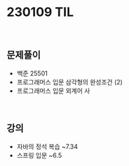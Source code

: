 # 230109 TIL
<br>

## 문제풀이
- 백준 25501
- 프로그래머스 입문 삼각형의 완성조건 (2)
- 프로그래머스 입문 외계어 사
<br>

## 강의
- 자바의 정석 복습 ~7.34
- 스프링 입문 ~6.5
